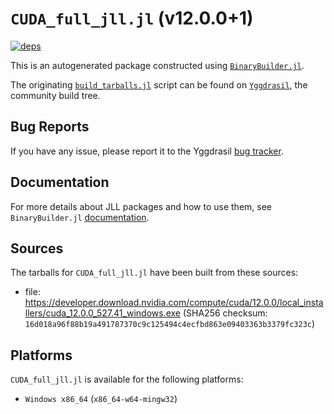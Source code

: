 # `CUDA_full_jll.jl` (v12.0.0+1)

[![deps](https://juliahub.com/docs/CUDA_full_jll/deps.svg)](https://juliahub.com/ui/Packages/CUDA_full_jll/dEkbx?page=2)

This is an autogenerated package constructed using [`BinaryBuilder.jl`](https://github.com/JuliaPackaging/BinaryBuilder.jl).

The originating [`build_tarballs.jl`](https://github.com/JuliaPackaging/Yggdrasil/blob/1985a2c18c69c7f94f4a7386640b1453fdeaeab7/C/CUDA/CUDA_full@12.0/build_tarballs.jl) script can be found on [`Yggdrasil`](https://github.com/JuliaPackaging/Yggdrasil/), the community build tree.

## Bug Reports

If you have any issue, please report it to the Yggdrasil [bug tracker](https://github.com/JuliaPackaging/Yggdrasil/issues).

## Documentation

For more details about JLL packages and how to use them, see `BinaryBuilder.jl` [documentation](https://docs.binarybuilder.org/stable/jll/).

## Sources

The tarballs for `CUDA_full_jll.jl` have been built from these sources:

* file: https://developer.download.nvidia.com/compute/cuda/12.0.0/local_installers/cuda_12.0.0_527.41_windows.exe (SHA256 checksum: `16d018a96f88b19a491787370c9c125494c4ecfbd863e09403363b3379fc323c`)

## Platforms

`CUDA_full_jll.jl` is available for the following platforms:

* `Windows x86_64` (`x86_64-w64-mingw32`)
